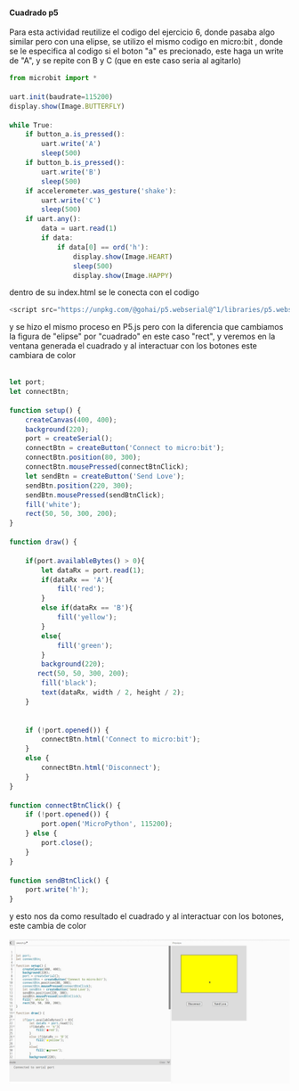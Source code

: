 #### Cuadrado p5

Para esta actividad reutilize el codigo del ejercicio 6, donde pasaba algo similar pero con una elipse, se utilizo el mismo codigo en micro:bit , donde se le especifica al codigo si el boton "a" es precionado, este haga un
write de "A", y se repite con B y C (que en este caso seria al agitarlo) 

``` js
from microbit import *

uart.init(baudrate=115200)
display.show(Image.BUTTERFLY)

while True:
    if button_a.is_pressed():
        uart.write('A')
        sleep(500)
    if button_b.is_pressed():
        uart.write('B')
        sleep(500)
    if accelerometer.was_gesture('shake'):
        uart.write('C')
        sleep(500)
    if uart.any():
        data = uart.read(1)
        if data:
            if data[0] == ord('h'):
                display.show(Image.HEART)
                sleep(500)
                display.show(Image.HAPPY)

```
dentro de su index.html se le conecta con el codigo 
``` js
<script src="https://unpkg.com/@gohai/p5.webserial@^1/libraries/p5.webserial.js"></script>
```

y se hizo el mismo proceso en P5.js pero con la diferencia que cambiamos la figura de "elipse" por "cuadrado" en este caso "rect", y veremos en la ventana generada el cuadrado y al interactuar con los botones este cambiara
de color
``` js

let port;
let connectBtn;

function setup() {
    createCanvas(400, 400);
    background(220);
    port = createSerial();
    connectBtn = createButton('Connect to micro:bit');
    connectBtn.position(80, 300);
    connectBtn.mousePressed(connectBtnClick);
    let sendBtn = createButton('Send Love');
    sendBtn.position(220, 300);
    sendBtn.mousePressed(sendBtnClick);
    fill('white');
    rect(50, 50, 300, 200); 
}

function draw() {

    if(port.availableBytes() > 0){
        let dataRx = port.read(1);
        if(dataRx == 'A'){
            fill('red');   
        }
        else if(dataRx == 'B'){
            fill('yellow'); 
        }
        else{
            fill('green'); 
        }
        background(220);
       rect(50, 50, 300, 200); 
        fill('black');
        text(dataRx, width / 2, height / 2);
    }    


    if (!port.opened()) {
        connectBtn.html('Connect to micro:bit');
    } 
    else {
        connectBtn.html('Disconnect');
    }
}

function connectBtnClick() {
    if (!port.opened()) {
        port.open('MicroPython', 115200);
    } else {
        port.close();
    }
}

function sendBtnClick() {
    port.write('h');
}

```
y esto nos da como resultado el cuadrado y al interactuar con los botones, este cambia de color

![Resultado del programa](../../../../assets/un1-ac10.jpeg)
